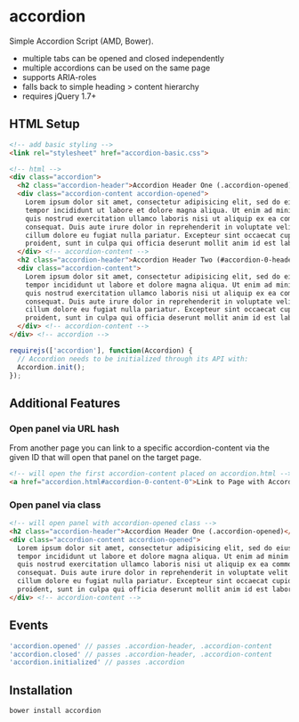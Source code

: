 # accordion

Simple Accordion Script (AMD, Bower).

* multiple tabs can be opened and closed independently
* multiple accordions can be used on the same page
* supports ARIA-roles
* falls back to simple heading > content hierarchy
* requires jQuery 1.7+

## HTML Setup

```html
<!-- add basic styling -->
<link rel="stylesheet" href="accordion-basic.css">

<!-- html -->
<div class="accordion">
  <h2 class="accordion-header">Accordion Header One (.accordion-opened)</h2>
  <div class="accordion-content accordion-opened">
    Lorem ipsum dolor sit amet, consectetur adipisicing elit, sed do eiusmod
    tempor incididunt ut labore et dolore magna aliqua. Ut enim ad minim veniam,
    quis nostrud exercitation ullamco laboris nisi ut aliquip ex ea commodo
    consequat. Duis aute irure dolor in reprehenderit in voluptate velit esse
    cillum dolore eu fugiat nulla pariatur. Excepteur sint occaecat cupidatat non
    proident, sunt in culpa qui officia deserunt mollit anim id est laborum.
  </div> <!-- accordion-content -->
  <h2 class="accordion-header">Accordion Header Two (#accordion-0-header-1)</h2>
  <div class="accordion-content">
    Lorem ipsum dolor sit amet, consectetur adipisicing elit, sed do eiusmod
    tempor incididunt ut labore et dolore magna aliqua. Ut enim ad minim veniam,
    quis nostrud exercitation ullamco laboris nisi ut aliquip ex ea commodo
    consequat. Duis aute irure dolor in reprehenderit in voluptate velit esse
    cillum dolore eu fugiat nulla pariatur. Excepteur sint occaecat cupidatat non
    proident, sunt in culpa qui officia deserunt mollit anim id est laborum.
  </div> <!-- accordion-content -->
</div> <!-- accordion -->
```

```javascript
requirejs(['accordion'], function(Accordion) {
  // Accordion needs to be initialized through its API with:
  Accordion.init();
});
```

## Additional Features

### Open panel via URL hash

From another page you can link to a specific accordion-content via the given ID that will open that panel on the target page.

```html
<!-- will open the first accordion-content placed on accordion.html -->
<a href="accordion.html#accordion-0-content-0">Link to Page with Accordion</a>
```

### Open panel via class

```html
<!-- will open panel with accordion-opened class -->
<h2 class="accordion-header">Accordion Header One (.accordion-opened)</h2>
<div class="accordion-content accordion-opened">
  Lorem ipsum dolor sit amet, consectetur adipisicing elit, sed do eiusmod
  tempor incididunt ut labore et dolore magna aliqua. Ut enim ad minim veniam,
  quis nostrud exercitation ullamco laboris nisi ut aliquip ex ea commodo
  consequat. Duis aute irure dolor in reprehenderit in voluptate velit esse
  cillum dolore eu fugiat nulla pariatur. Excepteur sint occaecat cupidatat non
  proident, sunt in culpa qui officia deserunt mollit anim id est laborum.
</div> <!-- accordion-content -->
```

## Events

```javascript
'accordion.opened' // passes .accordion-header, .accordion-content
'accordion.closed' // passes .accordion-header, .accordion-content
'accordion.initialized' // passes .accordion
```

## Installation

```shell
bower install accordion
```
